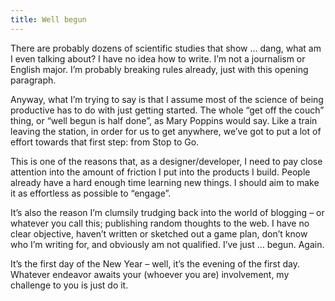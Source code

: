 ```yaml
---
title: Well begun
---
```

There are probably dozens of scientific studies that show &#8230; dang, what am I even talking about? I have no idea how to write. I&#8217;m not a journalism or English major. I&#8217;m probably breaking rules already, just with this opening paragraph.

Anyway, what I&#8217;m trying to say is that I assume most of the science of being productive has to do with just getting started. The whole &#8220;get off the couch&#8221; thing, or &#8220;well begun is half done&#8221;, as Mary Poppins would say. Like a train leaving the station, in order for us to get anywhere, we&#8217;ve got to put a lot of effort towards that first step: from Stop to Go.

This is one of the reasons that, as a designer/developer, I need to pay close attention into the amount of friction I put into the products I build. People already have a hard enough time learning new things. I should aim to make it as effortless as possible to &#8220;engage&#8221;.

It&#8217;s also the reason I&#8217;m clumsily trudging back into the world of blogging &#8211; or whatever you call this; publishing random thoughts to the web. I have no clear objective, haven&#8217;t written or sketched out a game plan, don&#8217;t know who I&#8217;m writing for, and obviously am not qualified. I&#8217;ve just &#8230; begun. Again.

It&#8217;s the first day of the New Year &#8211; well, it&#8217;s the evening of the first day. Whatever endeavor awaits your (whoever you are) involvement, my challenge to you is just do it.